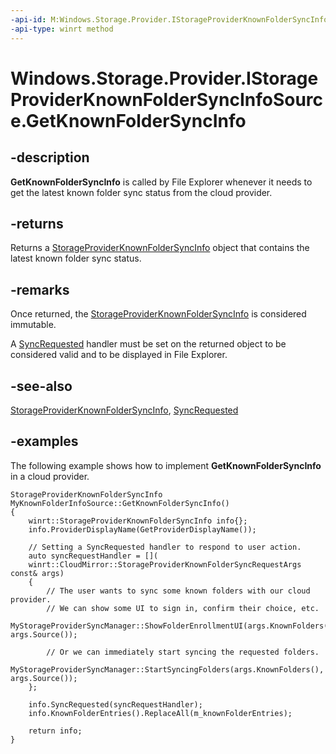 ```yaml
---
-api-id: M:Windows.Storage.Provider.IStorageProviderKnownFolderSyncInfoSource.GetKnownFolderSyncInfo
-api-type: winrt method
---
```


# Windows.Storage.Provider.IStorageProviderKnownFolderSyncInfoSource.GetKnownFolderSyncInfo

<!--
public Windows.Storage.Provider.StorageProviderKnownFolderSyncInfo GetKnownFolderSyncInfo ();
-->

## -description

**GetKnownFolderSyncInfo** is called by File Explorer whenever it needs to get the latest known folder sync status from the cloud provider.

## -returns

Returns a [StorageProviderKnownFolderSyncInfo](storageproviderknownfoldersyncinfo.md) object that contains the latest known folder sync status.

## -remarks

Once returned, the [StorageProviderKnownFolderSyncInfo](storageproviderknownfoldersyncinfo.md) is considered immutable.

A [SyncRequested](storageproviderknownfoldersyncinfo_syncrequested.md) handler must be set on the returned object to be considered valid and to be displayed in File Explorer.

## -see-also

[StorageProviderKnownFolderSyncInfo](storageproviderknownfoldersyncinfo.md), [SyncRequested](storageproviderknownfoldersyncinfo_syncrequested.md)

## -examples

The following example shows how to implement **GetKnownFolderSyncInfo** in a cloud provider.

```cppwinrt
StorageProviderKnownFolderSyncInfo MyKnownFolderInfoSource::GetKnownFolderSyncInfo()
{
    winrt::StorageProviderKnownFolderSyncInfo info{};
    info.ProviderDisplayName(GetProviderDisplayName());

    // Setting a SyncRequested handler to respond to user action.
    auto syncRequestHandler = [](
    winrt::CloudMirror::StorageProviderKnownFolderSyncRequestArgs const& args)
    {
        // The user wants to sync some known folders with our cloud provider.
        // We can show some UI to sign in, confirm their choice, etc.
        MyStorageProviderSyncManager::ShowFolderEnrollmentUI(args.KnownFolders(), args.Source());

        // Or we can immediately start syncing the requested folders.
        MyStorageProviderSyncManager::StartSyncingFolders(args.KnownFolders(), args.Source());
    };

    info.SyncRequested(syncRequestHandler);
    info.KnownFolderEntries().ReplaceAll(m_knownFolderEntries);

    return info;
}
```
